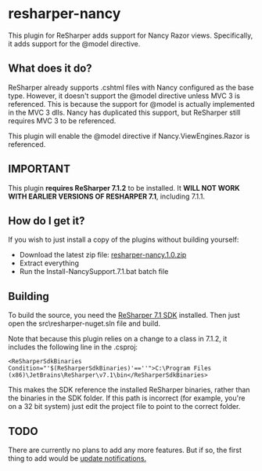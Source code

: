 # resharper-nancy

This plugin for ReSharper adds support for Nancy Razor views. Specifically, it adds support for the @model directive.

## What does it do? ##

ReSharper already supports .cshtml files with Nancy configured as the base type. However, it doesn't support the @model directive unless MVC 3 is referenced. This is because the support for @model is actually implemented in the MVC 3 dlls. Nancy has duplicated this support, but ReSharper still requires MVC 3 to be referenced.

This plugin will enable the @model directive if Nancy.ViewEngines.Razor is referenced.

## IMPORTANT ##

This plugin **requires ReSharper 7.1.2** to be installed. It **WILL NOT WORK WITH EARLIER VERSIONS OF RESHARPER 7.1**, including 7.1.1.

## How do I get it? ##

If you wish to just install a copy of the plugins without building yourself:

- Download the latest zip file: [resharper-nancy.1.0.zip](https://dl.dropbox.com/u/57017355/resharper-nancy.1.0.zip)
- Extract everything
- Run the Install-NancySupport.7.1.bat batch file

## Building ##

To build the source, you need the [ReSharper 7.1 SDK](http://www.jetbrains.com/resharper/download/index.html) installed. Then just open the src\resharper-nuget.sln file and build.

Note that because this plugin relies on a change to a class in 7.1.2, it includes the following line in the .csproj:

    <ReSharperSdkBinaries Condition="'$(ReSharperSdkBinaries)'==''">C:\Program Files (x86)\JetBrains\ReSharper\v7.1\bin</ReSharperSdkBinaries>

This makes the SDK reference the installed ReSharper binaries, rather than the binaries in the SDK folder. If this path is incorrect (for example, you're on a 32 bit system) just edit the project file to point to the correct folder.

## TODO ##

There are currently no plans to add any more features. But if so, the first thing to add would be [update notifications.](http://blogs.jetbrains.com/dotnet/2013/01/resharper-sdk-adventures-part-9-%E2%80%94-update-notifications/)

